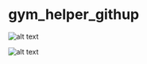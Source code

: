 # gym_helper_githup


![alt text](https://play-lh.googleusercontent.com/6CG0Ge_n9lmXm-vUMeS8gmhD6LoCq-2d7t2u4GPKto3it3W274Q0FmJS0cdHkwLROVqB=w2560-h1440-rw)

![alt text](https://play-lh.googleusercontent.com/ydsgNVhjAjiO3qSbVUE8Ry6ku1cOMSA5KKN7UgonlH9lssUZ40hsYX2xtanjM0TydqE=w2560-h1440-rw)
